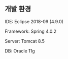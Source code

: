 ## 개발 환경

IDE: Eclipse 2018-09 (4.9.0)

Framework: Spring 4.0.2

Server: Tomcat 8.5

DB: Oracle 11g
